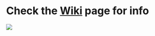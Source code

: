 # Check the [Wiki](https://github.com/Degubi/PDFTableExtractor/wiki) page for info
[<img src="https://user-images.githubusercontent.com/13366932/73134012-66c54180-4031-11ea-8452-4c58b80a0f17.png">](https://github.com/Degubi/PDFTableExtractor/wiki)
